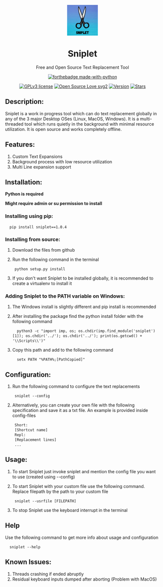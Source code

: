 <div align = "center">

<img src="./images/logo.png" width="100" height="100"></img>

</div>

<h1 align = "center">Sniplet</h1>

<p align = "center">Free and Open Source Text Replacement Tool</p>


<div align = "center">

[![forthebadge made-with-python](http://ForTheBadge.com/images/badges/made-with-python.svg)](https://www.python.org/)

[![GPLv3 license](https://img.shields.io/badge/License-GPLv3-blue.svg)](http://perso.crans.org/besson/LICENSE.html)
[![Open Source Love svg2](https://badges.frapsoft.com/os/v2/open-source.svg?v=103)]()
[![Version](https://img.shields.io/github/v/release/veera2508/sniplet)]()
[![Stars](https://img.shields.io/github/stars/veera2508/sniplet?style=social)]()

</div>


## Description:
Sniplet is a work in progress tool which can do text replacement globally in any of the 3 major Desktop OSes 
(Linux, MacOS, Windows). It is a multi-threaded tool which runs quietly in the background with minimal resource 
utilization. It is open source and works completely offline.

## Features:
1. Custom Text Expansions
2. Background process with low resource utilization
3. Multi Line expansion support

## Installation:
**Python is required**

**Might require admin or su permission to install**


### Installing using pip:
      pip install sniplet==1.0.4
### Installing from source:
1. Download the files from github
2. Run the following command in the terminal

        python setup.py install
3. If you don't want Sniplet to be installed globally, it is recommended to create a virtualenv to install it

### Adding Sniplet to the PATH variable on Windows:
1. The Windows install is slightly different and pip install is recommended
2. After installing the package find the python install folder with the following command
   
         python3 -c "import imp, os; os.chdir(imp.find_module('sniplet')[1]); os.chdir('../'); os.chdir('../'); print(os.getcwd() + '\\Scripts\\')"
3. Copy this path and add to the following command
         
         setx PATH "%PATH%;[PathCopied]"


## Configuration:
1. Run the following command to configure the text replacements
        
        sniplet --config
2. Alternatively, you can create your own file with the following specification and save it as a txt file. An example is provided inside config-files

        Short:
        [Shortcut name]
        Repl:
        [Replacement lines]
        ...

## Usage:
1. To start Sniplet just invoke sniplet and mention the config file you want to use (created using --config)
2. To start Sniplet with your custom file use the following command. Replace filepath by the path to your custom file
   
        sniplet --usrfile [FILEPATH]
3. To stop Sniplet use the keyboard interrupt in the terminal

## Help
Use the following command to get more info about usage and configuration
      
      sniplet --help

## Known Issues:
1. Threads crashing if ended abruptly
2. Residual keyboard inputs dumped after aborting (Problem with MacOS)



